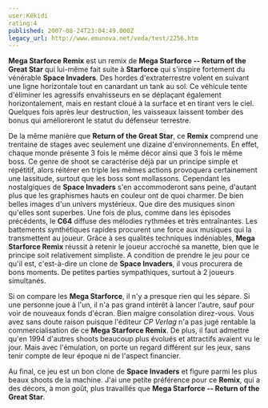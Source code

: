 ```yaml
---
user:Kékidi
rating:4
published: 2007-08-24T23:04:49.000Z
legacy_url: http://www.emunova.net/veda/test/2256.htm
---
```

**Mega Starforce Remix** est un remix de **Mega Starforce -- Return of the Great Star** qui lui-même fait suite à **Starforce** qui s'inspire fortement du vénérable **Space Invaders**. Des hordes d'extraterrestre volent en suivant une ligne horizontale tout en canardant un tank au sol. Ce véhicule tente d'éliminer les agressifs envahisseurs en se déplaçant également horizontalement, mais en restant cloué à la surface et en tirant vers le ciel. Quelques fois après leur destruction, les vaisseaux laissent tomber des bonus qui amélioreront le statut du défenseur terrestre.  

  

De la même manière que **Return of the Great Star**, ce **Remix** comprend une trentaine de stages avec seulement une dizaine d'environnements. En effet, chaque monde présente 3 fois le même décor ainsi que 3 fois le même boss. Ce genre de shoot se caractérise déjà par un principe simple et répétitif, alors réitérer en triple les mêmes actions provoquera certainement une lassitude, surtout que les boss sont mollassons. Cependant les nostalgiques de **Space Invaders** s'en accommoderont sans peine, d'autant plus que les graphismes hauts en couleur ont de quoi charmer. De bien belles images d'un univers mystérieux. Que dire des musiques sinon qu'elles sont superbes. Une fois de plus, comme dans les épisodes précédents, le **C64** diffuse des mélodies rythmées et très entraînantes. Les battements synthétiques rapides procurent une force aux musiques qui la transmettent au joueur. Grâce à ses qualités techniques indéniables, **Mega Starforce Remix** réussit à retenir le joueur accroché sa manette, bien que le principe soit relativement simpliste. A condition de prendre le jeu pour ce qu'il est, c'est-à-dire un clone de **Space Invaders**, il vous procurera de bons moments. De petites parties sympathiques, surtout à 2 joueurs simultanés.  

  

Si on compare les **Mega Starforce**, il n'y a presque rien qui les sépare. Si une personne joue à l'un, il n'a pas grand intérêt à lancer l'autre, sauf pour voir de nouveaux fonds d'écran. Bien maigre consolation direz-vous. Vous avez sans doute raison puisque l'éditeur _CP Verlag_ n'a pas jugé rentable la commercialisation de ce **Mega Starforce Remix**. De plus, il faut admettre qu'en 1994 d'autres shoots beaucoup plus évolués et attractifs avaient vu le jour. Mais avec l'émulation, on porte un regard différent sur les jeux, sans tenir compte de leur époque ni de l'aspect financier.  

  

Au final, ce jeu est un bon clone de **Space Invaders** et figure parmi les plus beaux shoots de la machine. J'ai une petite préférence pour ce **Remix**, qui a des décors, à mon goût, plus travaillés que **Mega Starforce -- Return of the Great Star**.